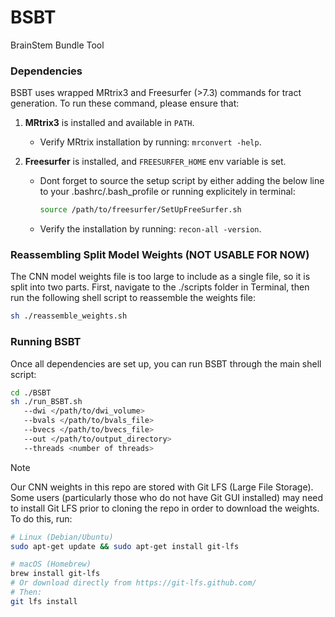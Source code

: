 # BSBT
BrainStem Bundle Tool

### Dependencies

BSBT uses wrapped MRtrix3 and Freesurfer (>7.3) commands for tract generation. To run these command, please ensure that:

1. **MRtrix3** is installed and available in `PATH`.
   - Verify MRtrix installation by running: `mrconvert -help`.

2. **Freesurfer** is installed, and `FREESURFER_HOME` env variable is set.
   - Dont forget to source the setup script by either adding the below line to your .bashrc/.bash_profile or running explicitely in terminal:
     ```bash
     source /path/to/freesurfer/SetUpFreeSurfer.sh
     ```
   - Verify the installation by running: `recon-all -version`.


### Reassembling Split Model Weights (NOT USABLE FOR NOW)

The CNN model weights file is too large to include as a single file, so it is split into two parts. First, navigate to the ./scripts folder in Terminal, then run the following shell script to reassemble the weights file:

```bash
sh ./reassemble_weights.sh
```

### Running BSBT

Once all dependencies are set up, you can run BSBT through the main shell script:

```bash
cd ./BSBT
sh ./run_BSBT.sh 
   --dwi </path/to/dwi_volume>
   --bvals </path/to/bvals_file>
   --bvecs </path/to/bvecs_file>
   --out </path/to/output_directory>
   --threads <number of threads>
```

>[!NOTE]
> Our CNN weights in this repo are stored with Git LFS (Large File Storage). Some users (particularly those who do not have Git GUI installed) may need to install Git LFS prior to cloning the repo in order to download the weights.
>To do this, run:
>```bash
># Linux (Debian/Ubuntu)
>sudo apt-get update && sudo apt-get install git-lfs
>
># macOS (Homebrew)
>brew install git-lfs
># Or download directly from https://git-lfs.github.com/
># Then:
>git lfs install
